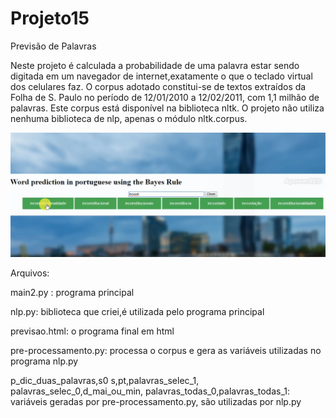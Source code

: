 # Projeto15
Previsão de Palavras

Neste projeto é calculada a probabilidade de uma palavra estar sendo digitada
em um navegador de internet,exatamente o que o teclado virtual dos celulares faz.
O corpus adotado constitui-se de textos extraídos da Folha de S. Paulo no período 
de 12/01/2010 a 12/02/2011, com 1,1 milhão de palavras. Este corpus está disponível
na biblioteca nltk. O projeto não utiliza nenhuma biblioteca de nlp, apenas o módulo
nltk.corpus. 

![Recompensa no tempo](https://github.com/rodfloripa/Projeto15/blob/master/prev_pal.png?raw=true)


Arquivos:

main2.py :                         programa principal

nlp.py:                            biblioteca que criei,é utilizada pelo programa principal

previsao.html:                     o programa final em html

pre-processamento.py:              processa o corpus e gera as variáveis utilizadas no programa nlp.py

p_dic_duas_palavras,s0
s,pt,palavras_selec_1,
palavras_selec_0,d_mai_ou_min,
palavras_todas_0,palavras_todas_1: variáveis geradas por pre-processamento.py, são utilizadas por nlp.py
